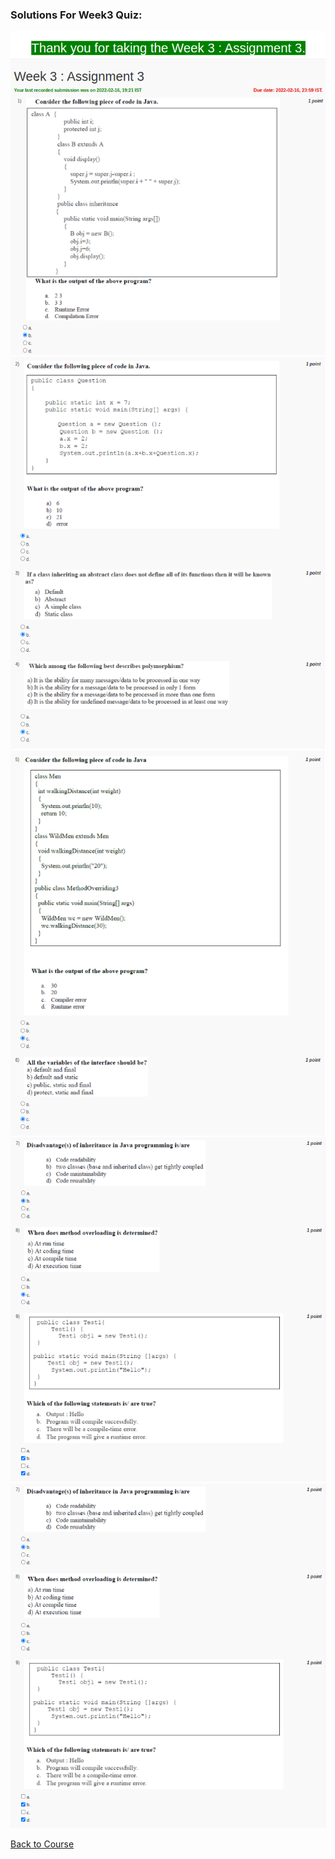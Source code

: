 ### Solutions For Week3 Quiz:

![](https://github.com/greyhatguy007/Programming-in-Java-NPTEL/blob/main/Week3-Quiz/screenshot_1.png) <br/>
![](https://github.com/greyhatguy007/Programming-in-Java-NPTEL/blob/main/Week3-Quiz/screenshot_2.png) <br/>
![](https://github.com/greyhatguy007/Programming-in-Java-NPTEL/blob/main/Week3-Quiz/screenshot_3.png) <br/>
![](https://github.com/greyhatguy007/Programming-in-Java-NPTEL/blob/main/Week3-Quiz/screenshot_4.png) <br/>
![](https://github.com/greyhatguy007/Programming-in-Java-NPTEL/blob/main/Week3-Quiz/screenshot_4.png) <br/>

[Back to Course](https://github.com/greyhatguy007/Programming-in-Java-NPTEL)
